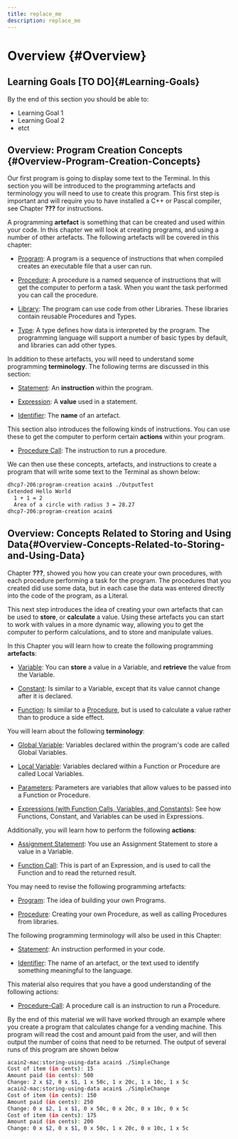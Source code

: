 ```yaml
---
title: replace_me
description: replace_me
---
```


# Overview {#Overview}

## Learning Goals [TO DO]{#Learning-Goals}

By the end of this section you should be able to:

- Learning Goal 1
- Learning Goal 2
- etct

## Overview: Program Creation Concepts {#Overview-Program-Creation-Concepts}

Our first program is going to display some text to the Terminal. In this
section you will be introduced to the programming artefacts and
terminology you will need to use to create this program. This first step
is important and will require you to have installed a C++ or Pascal
compiler, see Chapter **???** for instructions.

A programming **artefact** is something that can be created and used
within your code. In this chapter we will look at creating programs, and
using a number of other artefacts. The following artefacts will be
covered in this chapter:

- [Program](concepts#Program): A program is a sequence of instructions that when compiled creates an executable file that a user can run.

- [Procedure](concepts#Procedure): A procedure is a named sequence of instructions that will get the computer to perform a task. When you want the task performed you can call the procedure.

- [Library](concepts#Library): The program can use code from other Libraries. These libraries contain reusable Procedures and Types.

- [Type](concepts#Type): A type defines how data is interpreted by the program. The programming language will support a number of basic types by default, and libraries can add other types.

In addition to these artefacts, you will need to understand some
programming **terminology**. The following terms are discussed in this
section:

- [Statement](concepts#Statement): An **instruction** within the program.

- [Expression](concepts#Expression): A **value** used in a statement.

- [Identifier](concepts#Identifier): The **name** of an artefact.

This section also introduces the following kinds of instructions. You
can use these to get the computer to perform certain **actions** within
your program.

- [Procedure Call](concepts#Procedure-Call): The instruction to run a procedure.

We can then use these concepts, artefacts, and instructions to create a
program that will write some text to the Terminal as shown below:

```bash
dhcp7-206:program-creation acain$ ./OutputTest
Extended Hello World
  1 + 1 = 2
  Area of a circle with radius 3 = 28.27
dhcp7-206:program-creation acain$
```

## Overview: Concepts Related to Storing and Using Data{#Overview-Concepts-Related-to-Storing-and-Using-Data}

Chapter **???**, showed you how you can create
your own procedures, with each procedure performing a task for the program. The procedures that you created did use some data, but in each case the data was entered directly into the code of the program, as a Literal.

This next step introduces the idea of creating your own artefacts that can be used to **store**, or **calculate** a value. Using these artefacts you can start to work with values in a more dynamic way, allowing you to get the computer to perform calculations, and to store and manipulate values.

In this Chapter you will learn how to create the following programming
**artefacts**:

- [Variable](concepts#Variable): You can **store** a value in a Variable, and **retrieve** the value from the Variable.

-  [Constant](concepts#Constant): Is similar to a Variable, except that its value cannot change after it is declared.

-  [Function](concepts#Function): Is similar to a [Procedure](concepts#Procedure), but is used to calculate a value rather than to produce a side effect.

You will learn about the following **terminology**:

- [Global Variable](concepts#Global-Variable): Variables declared within the program's code are called Global Variables.

- [Local Variable](concepts#Local-Variable): Variables declared within a Function or Procedure are called Local Variables.

- [Parameters](concepts#Parameter): Parameters are variables that allow values to be passed into a Function or Procedure.

- [Expressions (with Function Calls, Variables, and Constants)](concepts#Expressions): See how Functions, Constant, and Variables can be used in Expressions.

Additionally, you will learn how to perform the following **actions**:

- [Assignment Statement](concepts#Assignment-Statement): You use an Assignment Statement to store a value in a Variable.

- [Function Call](concepts#Function-Call): This is part of an Expression, and is used to call the Function and to read the returned result.

You may need to revise the following programming artefacts:

- [Program](concepts#Program): The idea of building your own Programs.

- [Procedure](concepts#Procedure): Creating your own Procedure, as well as calling Procedures from libraries.

The following programming terminology will also be used in this Chapter:

- [Statement](concepts#Statement): An instruction performed in your code.

- [Identifier](concepts#Identifier): The name of an artefact, or the text used to identify something meaningful to the language.

This material also requires that you have a good understanding of the following actions:

- [Procedure-Call](concepts#Procedure-Call): A procedure call is an instruction to run a Procedure.

By the end of this material we will have worked through an example where you create a program that calculates change for a vending machine. This program will read the cost and amount paid from the user, and will then output the number of coins that need to be returned. The output of several runs of this program are shown below

```bash
acain2-mac:storing-using-data acain$ ./SimpleChange
Cost of item (in cents): 15
Amount paid (in cents): 500
Change: 2 x $2, 0 x $1, 1 x 50c, 1 x 20c, 1 x 10c, 1 x 5c
acain2-mac:storing-using-data acain$ ./SimpleChange
Cost of item (in cents): 150
Amount paid (in cents): 250
Change: 0 x $2, 1 x $1, 0 x 50c, 0 x 20c, 0 x 10c, 0 x 5c
Cost of item (in cents): 175
Amount paid (in cents): 200
Change: 0 x $2, 0 x $1, 0 x 50c, 1 x 20c, 0 x 10c, 1 x 5c
```